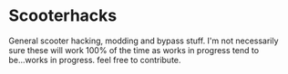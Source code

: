 # Scooterhacks
General scooter hacking, modding and bypass stuff. I'm not necessarily sure these will work 100% of the time as works in progress tend to be...works in progress. feel free to contribute.

